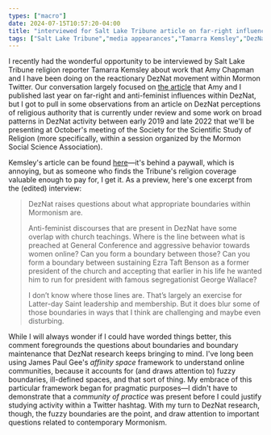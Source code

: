 ```yaml
---
types: ["macro"]
date: 2024-07-15T10:57:20-04:00
title: "interviewed for Salt Lake Tribune article on far-right influences in Mormon Twitter"
tags: ["Salt Lake Tribune","media appearances","Tamarra Kemsley","DezNat","online Mormonism","Mormon Twitter","Amy Chapman","boundary maintenance","religious authority","SSSR","MSSA","SSSR 2024","Ezra Taft Benson","Church of Jesus Christ of Latter-day Saints","Mormonism","affinity space","James Paul Gee"]
---
```

I recently had the wonderful opportunity to be interviewed by Salt Lake Tribune religion reporter Tamarra Kemsley about work that Amy Chapman and I have been doing on the reactionary DezNat movement within Mormon Twitter. Our conversation largely focused on [the article](https://doi.org/10.54587/JMSSA.0201) that Amy and I published last year on far-right and anti-feminist influences within DezNat, but I got to pull in some observations from an article on DezNat perceptions of religious authority that is currently under review and some work on broad patterns in DezNat activity between early 2019 and late 2022 that we'll be presenting at October's meeting of the Society for the Scientific Study of Religion (more specifically, within a session organized by the Mormon Social Science Association).

Kemsley's article can be found [here](https://www.sltrib.com/religion/2024/07/13/deznat-says-researcher-were-seeing/)—it's behind a paywall, which is annoying, but as someone who finds the Tribune's religion coverage valuable enough to pay for, I get it. As a preview, here's one excerpt from the (edited) interview: 

> DezNat raises questions about what appropriate boundaries within Mormonism are.
> 
> Anti-feminist discourses that are present in DezNat have some overlap with church teachings. Where is the line between what is preached at General Conference and aggressive behavior towards women online? Can you form a boundary between those? Can you form a boundary between sustaining Ezra Taft Benson as a former president of the church and accepting that earlier in his life he wanted him to run for president with famous segregationist George Wallace?
> 
> I don’t know where those lines are. That’s largely an exercise for Latter-day Saint leadership and membership. But it does blur some of those boundaries in ways that I think are challenging and maybe even disturbing.

While I will always wonder if I could have worded things better, this comment foregrounds the questions about boundaries and boundary maintenance that DezNat research keeps bringing to mind. I've long been using James Paul Gee's *affinity space* framework to understand online communities, because it accounts for (and draws attention to) fuzzy boundaries, ill-defined spaces, and that sort of thing. My embrace of this particular framework began for pragmatic purposes—I didn't have to demonstrate that a *community of practice* was present before I could justify studying activity within a Twitter hashtag. With my turn to DezNat research, though, the fuzzy boundaries are the point, and draw attention to important questions related to contemporary Mormonism.
